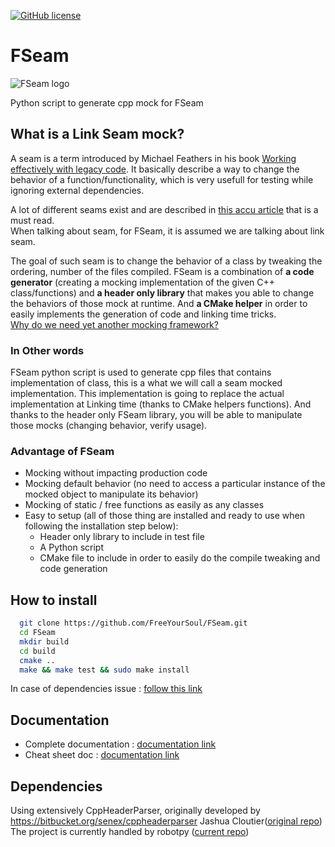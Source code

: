 [![GitHub license](https://img.shields.io/badge/license-MIT-blue.svg)](https://raw.githubusercontent.com/FreeYourSoul/FSeam/master/LICENSE)

# FSeam
![FSeam logo](https://github.com/FreeYourSoul/FSeam/blob/master/artwork/logo.png?raw=true)
  
  Python script to generate cpp mock for FSeam  

## What is a Link Seam mock?
A seam is a term introduced by Michael Feathers in his book [Working effectively with legacy code](https://www.abebooks.fr/Working-Effectively-Legacy-Code-Michael-Feathers/18824529190/bd?cm_mmc=gmc-_-new-_-PLA-_-v01&gclid=CjwKCAjwp_zkBRBBEiwAndwD9Ts6XzzhpZnVafPtxti_UMnsxTM8g4EMqE7aqr-IyJDlPRvFdlmCXxoCHbMQAvD_BwE). It basically describe a way to change the behavior of a function/functionality, which is very usefull for testing while ignoring external dependencies.

A lot of different seams exist and are described in [this accu article](https://accu.org/index.php/journals/1927) that is a must read.  
When talking about seam, for FSeam, it is assumed we are talking about link seam.
  
The goal of such seam is to change the behavior of a class by tweaking the ordering, number of the files compiled.  FSeam is a combination of **a code generator** (creating a mocking implementation of the given C++ class/functions) and **a header only library** that makes you able to change the behaviors of those mock at runtime. And **a CMake helper** in order to easily implements the generation of code and linking time tricks.  
[Why do we need yet another mocking framework?](docs/why-fseam.md#why-fseam)
 

### In Other words
FSeam python script is used to generate cpp files that contains implementation of class, this is a what we will call a seam mocked implementation. This implementation is going to replace the actual implementation at Linking time (thanks to CMake helpers functions). And thanks to the header only FSeam library, you will be able to manipulate those mocks (changing behavior, verify usage).

### Advantage of FSeam

* Mocking without impacting production code
* Mocking default behavior (no need to access a particular instance of the mocked object to manipulate its behavior)
* Mocking of static / free functions as easily as any classes
* Easy to setup (all of those thing are installed and ready to use when following the installation step below):
  * Header only library to include in test file
  * A Python script
  * CMake file to include in order to easily do the compile tweaking and code generation

## How to install
```Bash
  git clone https://github.com/FreeYourSoul/FSeam.git  
  cd FSeam  
  mkdir build  
  cd build  
  cmake ..  
  make && make test && sudo make install
```
In case of dependencies issue : [follow this link](docs/usage.md#dependencies)

## Documentation
* Complete documentation : [documentation link](docs/README.md#reference)  
* Cheat sheet doc : [documentation link](docs/cheat-sheet.md#cheat-sheet)  


## Dependencies  

Using extensively CppHeaderParser, originally developed by https://bitbucket.org/senex/cppheaderparser Jashua Cloutier([original repo](https://bitbucket.org/senex/cppheaderparser))   
The project is currently handled by robotpy ([current repo](https://github.com/robotpy/robotpy-cppheaderparser)) 

